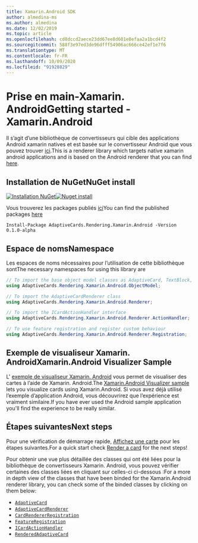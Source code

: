 ```yaml
---
title: Xamarin.Android SDK
author: almedina-ms
ms.author: almedina
ms.date: 12/02/2019
ms.topic: article
ms.openlocfilehash: cd8dccd2aece23dd67ee8d601e8efaa2a1bcd4f2
ms.sourcegitcommit: 588f3e97ed3de96dfff54906ac666ce42ef1e7f6
ms.translationtype: MT
ms.contentlocale: fr-FR
ms.lasthandoff: 10/09/2020
ms.locfileid: "91928829"
---
```

# <a name="getting-started---xamarinandroid"></a><span data-ttu-id="7bf7d-102">Prise en main-Xamarin. Android</span><span class="sxs-lookup"><span data-stu-id="7bf7d-102">Getting started - Xamarin.Android</span></span>

<span data-ttu-id="7bf7d-103">Il s’agit d’une bibliothèque de convertisseurs qui cible des applications Android xamarin natives et est basée sur le convertisseur Android que vous pouvez trouver [ici](../../android/getting-started.md).</span><span class="sxs-lookup"><span data-stu-id="7bf7d-103">This is a renderer library which targets native xamarin android applications and is based on the Android renderer that you can find [here](../../android/getting-started.md).</span></span> 

## <a name="nuget-install"></a><span data-ttu-id="7bf7d-104">Installation de NuGet</span><span class="sxs-lookup"><span data-stu-id="7bf7d-104">NuGet install</span></span>

<span data-ttu-id="7bf7d-105">[![Installation NuGet](https://img.shields.io/nuget/vpre/AdaptiveCards.Rendering.Xamarin.Android.svg)](https://www.nuget.org/packages/AdaptiveCards.Rendering.Xamarin.Android)</span><span class="sxs-lookup"><span data-stu-id="7bf7d-105">[![Nuget install](https://img.shields.io/nuget/vpre/AdaptiveCards.Rendering.Xamarin.Android.svg)](https://www.nuget.org/packages/AdaptiveCards.Rendering.Xamarin.Android)</span></span>

<span data-ttu-id="7bf7d-106">Vous trouverez les packages publiés [ici](http://nuget.org)</span><span class="sxs-lookup"><span data-stu-id="7bf7d-106">You can find the published packages [here](http://nuget.org)</span></span>

```console
Install-Package AdaptiveCards.Rendering.Xamarin.Android -Version 0.1.0-alpha
```

## <a name="namespace"></a><span data-ttu-id="7bf7d-107">Espace de noms</span><span class="sxs-lookup"><span data-stu-id="7bf7d-107">Namespace</span></span>

<span data-ttu-id="7bf7d-108">Les espaces de noms nécessaires pour l’utilisation de cette bibliothèque sont</span><span class="sxs-lookup"><span data-stu-id="7bf7d-108">The necessary namespaces for using this library are</span></span>
```csharp
// To import the base object model classes as AdaptiveCard, TextBlock, Column, ShowCardAction, ...
using AdaptiveCards.Rendering.Xamarin.Android.ObjectModel;

// To import the AdaptiveCardRenderer class
using AdaptiveCards.Rendering.Xamarin.Android.Renderer;

// To import the ICardActionHandler interface
using AdaptiveCards.Rendering.Xamarin.Android.Renderer.ActionHandler;

// To use feature registration and register custom behaviour 
using AdaptiveCards.Rendering.Xamarin.Android.Renderer.Registration;
```

## <a name="xamarinandroid-visualizer-sample"></a><span data-ttu-id="7bf7d-109">Exemple de visualiseur Xamarin. Android</span><span class="sxs-lookup"><span data-stu-id="7bf7d-109">Xamarin.Android Visualizer Sample</span></span>

<span data-ttu-id="7bf7d-110">L' [exemple de visualiseur Xamarin. Android](https://github.com/Microsoft/AdaptiveCards/tree/main/source/xamarin/Xamarin.Droid.Sample) vous permet de visualiser des cartes à l’aide de Xamarin. Android.</span><span class="sxs-lookup"><span data-stu-id="7bf7d-110">The [Xamarin.Android Visualizer sample](https://github.com/Microsoft/AdaptiveCards/tree/main/source/xamarin/Xamarin.Droid.Sample) lets you visualize cards using Xamarin.Android.</span></span> <span data-ttu-id="7bf7d-111">Si vous avez déjà utilisé l’exemple d’application Android, vous découvrirez que l’expérience est vraiment similaire.</span><span class="sxs-lookup"><span data-stu-id="7bf7d-111">If you have ever used the Android sample application you'll find the experience to be really similar.</span></span>

## <a name="next-steps"></a><span data-ttu-id="7bf7d-112">Étapes suivantes</span><span class="sxs-lookup"><span data-stu-id="7bf7d-112">Next steps</span></span>

<span data-ttu-id="7bf7d-113">Pour une vérification de démarrage rapide, [Affichez une carte](render-a-card.md) pour les étapes suivantes.</span><span class="sxs-lookup"><span data-stu-id="7bf7d-113">For a quick start check [Render a card](render-a-card.md) for the next steps!</span></span>

<span data-ttu-id="7bf7d-114">Pour obtenir une vue plus détaillée des classes qui ont été liées pour la bibliothèque de convertisseurs Xamarin. Android, vous pouvez vérifier certaines des classes liées en cliquant sur celles-ci ci-dessous :</span><span class="sxs-lookup"><span data-stu-id="7bf7d-114">For a more in depth view of the classes that have been binded for the Xamarin.Android renderer library, you can check some of the binded classes by clicking on them below:</span></span>
* [```AdaptiveCard```](adaptivecards-rendering-xamarin-android-objectmodel-adaptivecard.md)
* [```AdaptiveCardRenderer```](adaptivecards-rendering-xamarin-android-renderer-adaptivecardrenderer.md)
* [```CardRendererRegistration```](adaptivecards-rendering-xamarin-android-renderer-cardrendererregistration.md)
* [```FeatureRegistration```](adaptivecards-rendering-xamarin-android-objectmodel-featureregistration.md)
* [```ICardActionHandler```](adaptivecards-renderin-xamarin-android-renderer-actionhandler-icardactionhandler.md)
* [```RenderedAdaptiveCard```](adaptivecards-rendering-xamarin-android-renderer-renderedadaptivecard.md)
